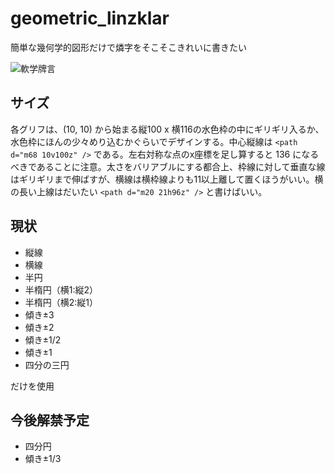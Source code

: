 # geometric_linzklar

簡単な幾何学的図形だけで燐字をそこそこきれいに書きたい

![軟学牌言](https://github.com/sozysozbot/geometric_linzklar/blob/master/spoonfed_pekzep.png)

## サイズ
各グリフは、(10, 10) から始まる縦100 x 横116の水色枠の中にギリギリ入るか、水色枠にほんの少々めり込むかぐらいでデザインする。中心縦線は `<path d="m68 10v100z" />` である。左右対称な点のx座標を足し算すると 136 になるべきであることに注意。太さをバリアブルにする都合上、枠線に対して垂直な線はギリギリまで伸ばすが、横線は横枠線よりも11以上離して置くほうがいい。横の長い上線はだいたい `<path d="m20 21h96z" />` と書けばいい。

## 現状

 * 縦線
 * 横線
 * 半円
 * 半楕円（横1:縦2）
 * 半楕円（横2:縦1）
 * 傾き±3
 * 傾き±2
 * 傾き±1/2
 * 傾き±1
 * 四分の三円

だけを使用

## 今後解禁予定

 * 四分円
 * 傾き±1/3
